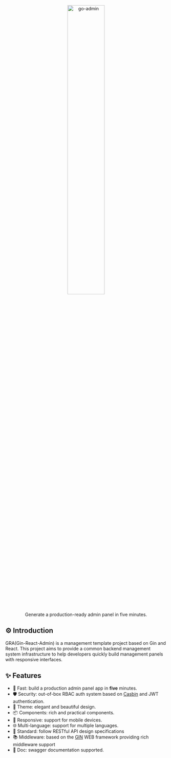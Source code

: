 <p align="center">
  <a href="https://github.com/blkcor/gin-react-admin">
    <img width="48%" alt="go-admin" src="https://blkcor-gra-1305234069.cos.ap-nanjing.myqcloud.com/OIG1.jpeg">
  </a>
</p>

<p align="center">
    Generate a production-ready admin panel in five minutes.
</p>

## ⚙️ Introduction

GRA(Gin-React-Admin) is a management template project based on Gin and React. This project aims to provide a common backend management system infrastructure to help developers quickly build management panels with responsive interfaces.

## ✨ Features

- 🚀 Fast: build a production admin panel app in **five** minutes.
- 🛡️ Security: out-of-box RBAC auth system based on [Casbin](https://github.com/casbin/casbin) and JWT authentication.
- 🎨 Theme: elegant and beautiful design.
- 📦 Components: rich and practical components.
- 📱 Responsive: support for mobile devices.
- 🌐 Multi-language: support for multiple languages.
- 🎯 Standard: follow RESTful API design specifications
- 📚 Middleware: based on the [GIN](https://github.com/gin-gonic/gin) WEB framework providing rich middleware support
- 📝 Doc: swagger documentation supported.
